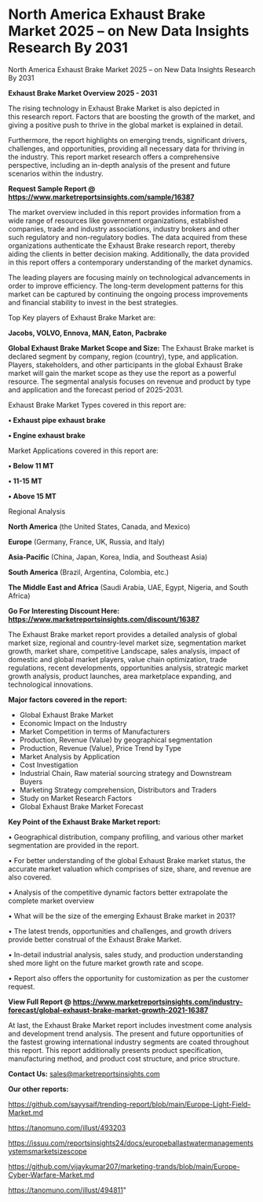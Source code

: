 # North America Exhaust Brake Market 2025 – on New Data Insights Research By 2031
 North America Exhaust Brake Market 2025 – on New Data Insights Research By 2031

<Strong> Exhaust Brake Market Overview 2025 - 2031</strong>

The rising technology in Exhaust Brake Market is also depicted in this research report. Factors that are boosting the growth of the market, and giving a positive push to thrive in the global market is explained in detail.

Furthermore, the report highlights on emerging trends, significant drivers, challenges, and opportunities, providing all necessary data for thriving in the industry. This report market research offers a comprehensive perspective, including an in-depth analysis of the present and future scenarios within the industry.

<strong>Request Sample Report @ <a href=https://www.marketreportsinsights.com/sample/16387>https://www.marketreportsinsights.com/sample/16387</a></strong>

The market overview included in this report provides information from a wide range of resources like government organizations, established companies, trade and industry associations, industry brokers and other such regulatory and non-regulatory bodies. The data acquired from these organizations authenticate the Exhaust Brake research report, thereby aiding the clients in better decision making. Additionally, the data provided in this report offers a contemporary understanding of the market dynamics.

The leading players are focusing mainly on technological advancements in order to improve efficiency. The long-term development patterns for this market can be captured by continuing the ongoing process improvements and financial stability to invest in the best strategies.

Top Key players of Exhaust Brake Market are:

<strong>Jacobs, VOLVO, Ennova, MAN, Eaton, Pacbrake</strong>

<strong><b>Global Exhaust Brake Market Scope and Size:</b></strong>
The Exhaust Brake market is declared segment by company, region (country), type, and application. Players, stakeholders, and other participants in the global Exhaust Brake market will gain the market scope as they use the report as a powerful resource. The segmental analysis focuses on revenue and product by type and application and the forecast period of 2025-2031.

Exhaust Brake Market Types covered in this report are:

<strong>• Exhaust pipe exhaust brake

• Engine exhaust brake</strong>

Market Applications covered in this report are:

<strong>• Below 11 MT

• 11-15 MT

• Above 15 MT</strong> 

Regional Analysis

<strong>North America</strong> (the United States, Canada, and Mexico)

<strong>Europe</strong> (Germany, France, UK, Russia, and Italy)

<strong>Asia-Pacific</strong> (China, Japan, Korea, India, and Southeast Asia)

<strong>South America</strong> (Brazil, Argentina, Colombia, etc.)

<strong>The Middle East and Africa</strong> (Saudi Arabia, UAE, Egypt, Nigeria, and South Africa)

<strong>Go For Interesting Discount Here: <a href=https://www.marketreportsinsights.com/discount/16387>https://www.marketreportsinsights.com/discount/16387</a></strong>

The Exhaust Brake market report provides a detailed analysis of global market size, regional and country-level market size, segmentation market growth, market share, competitive Landscape, sales analysis, impact of domestic and global market players, value chain optimization, trade regulations, recent developments, opportunities analysis, strategic market growth analysis, product launches, area marketplace expanding, and technological innovations.

<strong><b>Major factors covered in the report:</b></strong>
<ul>
  <li>Global Exhaust Brake Market </li>
  <li>Economic Impact on the Industry</li>
  <li>Market Competition in terms of Manufacturers</li>
  <li>Production, Revenue (Value) by geographical segmentation</li>
  <li>Production, Revenue (Value), Price Trend by Type</li>
  <li>Market Analysis by Application</li>
  <li>Cost Investigation</li>
  <li>Industrial Chain, Raw material sourcing strategy and Downstream Buyers</li>
  <li>Marketing Strategy comprehension, Distributors and Traders</li>
  <li>Study on Market Research Factors</li>
  <li>Global Exhaust Brake Market Forecast</li>
</ul>

<strong><b>Key Point of the Exhaust Brake Market report:</b></strong>

• Geographical distribution, company profiling, and various other market segmentation are provided in the report.

• For better understanding of the global Exhaust Brake market status, the accurate market valuation which comprises of size, share, and revenue are also covered.

• Analysis of the competitive dynamic factors better extrapolate the complete market overview

• What will be the size of the emerging Exhaust Brake market in 2031?

• The latest trends, opportunities and challenges, and growth drivers provide better construal of the Exhaust Brake Market.

• In-detail industrial analysis, sales study, and production understanding shed more light on the future market growth rate and scope.

• Report also offers the opportunity for customization as per the customer request.

<strong><b>View Full Report @ <a href=https://www.marketreportsinsights.com/industry-forecast/global-exhaust-brake-market-growth-2021-16387>https://www.marketreportsinsights.com/industry-forecast/global-exhaust-brake-market-growth-2021-16387</a></b></strong>


At last, the Exhaust Brake Market report includes investment come analysis and development trend analysis. The present and future opportunities of the fastest growing international industry segments are coated throughout this report. This report additionally presents product specification, manufacturing method, and product cost structure, and price structure.

<strong>Contact Us:</strong>
sales@marketreportsinsights.com

<strong>Our other reports:</strong>

<a href=https://github.com/sayysaif/trending-report/blob/main/Europe-Light-Field-Market.md>https://github.com/sayysaif/trending-report/blob/main/Europe-Light-Field-Market.md</a>

<a href=https://tanomuno.com/illust/493203>https://tanomuno.com/illust/493203</a>

<a href=https://issuu.com/reportsinsights24/docs/europeballastwatermanagementsystemsmarketsizescope>https://issuu.com/reportsinsights24/docs/europeballastwatermanagementsystemsmarketsizescope</a>

<a href=https://github.com/vijaykumar207/marketing-trands/blob/main/Europe-Cyber-Warfare-Market.md>https://github.com/vijaykumar207/marketing-trands/blob/main/Europe-Cyber-Warfare-Market.md</a>

<a href=https://tanomuno.com/illust/494811>https://tanomuno.com/illust/494811</a>"
